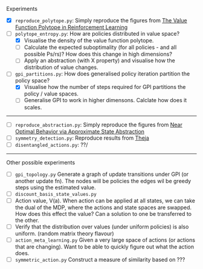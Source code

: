 Experiments

- [x] `reproduce_polytope.py`: Simply reproduce the figures from [The Value Function Polytope in Reinforcement Learning](https://arxiv.org/abs/1901.11524)
- [ ] `polytope_entropy.py`: How are policies distributed in value space?
  - [x] Visualise the density of the value function polytope.
  - [ ] Calculate the expected suboptimality (for all policies - and all possible Ps/rs)? How does this change in high dimensions?
  - [ ] Apply an abstraction (with X property) and visualise how the distribution of value changes.
- [ ] `gpi_partitions.py`: How does generalised policy iteration partition the policy space?
  - [x] Visualise how the number of steps required for GPI partitions the policy / value spaces.
  - [ ] Generalise GPI to work in higher dimensons. Calclate how does it scales.

***

- [ ] `reproduce_abstraction.py`: Simply reproduce the figures from [Near Optimal Behavior via Approximate State Abstraction](https://arxiv.org/abs/1701.04113)
- [ ] `symmetry_detection.py`: Reproduce results from [Theja](???)
- [ ] `disentangled_actions.py`: ??/

***

Other possible experiments

- [ ] `gpi_topology.py` Generate a graph of update transitions under GPI (or another update fn). The nodes will be policies the edges wil be greedy steps using the estimated value.
- [ ] `discount_basis_state_values.py`
- [ ] Action value, V(a). When action can be applied at all states, we can take the dual of the MDP, where the actions and state spaces are swapped. How does this effect the value? Can a solution to one be transferred to the other.
- [ ] Verify that the distribution over values (under uniform policies) is also uniform. (random matrix theory flavour)
- [ ] `action_meta_learning.py` Given a very large space of actions (or actions that are changing). Want to be able to quickly figure out what the action does.
- [ ] `symmetric_action.py` Construct a measure of similarity based on ???
